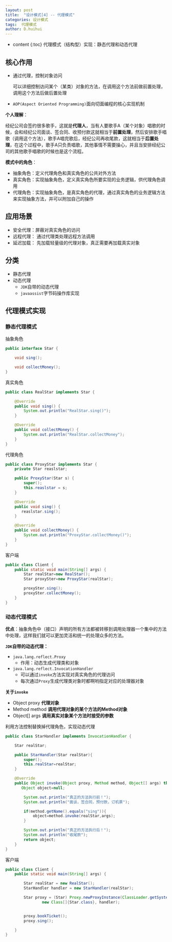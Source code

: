 ```yaml
---
layout: post
title:  "设计模式[4] -- 代理模式"
categories: 设计模式
tags:  代理模式
author: D.huihui
---
```

* content
{:toc}
代理模式（结构型）实现：静态代理和动态代理 

## 核心作用

- 通过代理，控制对象访问

  可以详细控制访问某个（某类）对象的方法，在调用这个方法前做前置处理，调用这个方法后做后置处理

- `AOP(Aspect Oriented Programming)`面向切面编程的核心实现机制

**个人理解**：

经纪公司会签约很多歌手，这就是**代理人**，当有人要歌手A（某个对象）唱歌的时候，会和经纪公司面谈、签合同、收预付款这就相当于**前置处理**，然后安排歌手唱歌（调用这个方法），歌手A唱完歌后，经纪公司再收尾款，这就相当于**后置处理**，在这个过程中，歌手A只负责唱歌，其他事情不需要操心，并且当安排经纪公司的其他歌手唱歌的时候也是这个流程。

**模式中的角色**：

- 抽象角色：定义代理角色和真实角色的公共对外方法
- 真实角色：实现抽象角色，定义真实角色所要实现的业务逻辑，供代理角色调用
- 代理角色：实现抽象角色，是真实角色的代理，通过真实角色的业务逻辑方法来实现抽象方法，并可以附加自己的操作

## 应用场景

- 安全代理：屏蔽对真实角色的访问
- 远程代理： 通过代理类处理远程方法调用
- 延迟加载： 先加载轻量级的代理对象，真正需要再加载真实对象

## 分类

- 静态代理
- 动态代理
  - `JDK`自带的动态代理
  - `javaassist`字节码操作库实现

## 代理模式实现

### 静态代理模式

抽象角色

```java
public interface Star {

    void sing();

    void collectMoney();
}
```

真实角色

```java
public class RealStar implements Star {

    @Override
    public void sing() {
        System.out.println("RealStar.sing()");
    }

    @Override
    public void collectMoney() {
        System.out.println("RealStar.collectMoney");
    }
}
```

代理角色

```java
public class ProxyStar implements Star {
    private Star reaslstar;

    public ProxyStar(Star s) {
        super();
        this.reaslstar = s;
    }

    @Override
    public void sing() {
       reaslstar.sing();
    }

    @Override
    public void collectMoney() {
        System.out.println("ProxyStar.collectMoney()");
    }
}
```

客户端

```java
public class Client {
    public static void main(String[] args) {
        Star realStar=new RealStar();
        Star proxySter=new ProxyStar(realStar);

        proxySter.sing();
        proxySter.collectMoney();
    }
}
```

### 动态代理模式

**优点**：抽象角色中（接口）声明的所有方法都被转移到调用处理器一个集中的方法中处理，这样我们就可以更加灵活和统一的处理众多的方法。

**`JDK`自带的动态代理：**

- `java.lang.reflect.Proxy`
  - 作用：动态生成代理类和对象
- `java.lang.reflect.InvocationHandler`
  - 可以通过`invoke`方法实现对真实角色的代理访问
  - 每次通过`Proxy`生成代理类对象时都啊哟指定对应的处理器对象

**关于`invoke`**

- Object proxy  **代理对象**
- Method method  **调用代理对象的某个方法的Method对象**
- Object[] args  **调用真实对象某个方法时接受的参数**

利用方法控制替换掉代理角色，实现动态代理

```java
public class StarHandler implements InvocationHandler {

    Star realStar;

    public StarHandler(Star realStar){
        super();
        this.realStar=realStar;
    }

    @Override
    public Object invoke(Object proxy, Method method, Object[] args) throws Throwable {
       Object object=null;

        System.out.println("真正的方法执行前！");
        System.out.println("面谈，签合同，预付款，订机票");

        if(method.getName().equals("sing")){
            object=method.invoke(realStar,args);
        }

        System.out.println("真正的方法执行后！");
        System.out.println("收尾款");
        return object;
    }
}
```

客户端

```java
public class Client {
    public static void main(String[] args) {

        Star realStar = new RealStar();
        StarHandler handler = new StarHandler(realStar);

        Star proxy = (Star) Proxy.newProxyInstance(ClassLoader.getSystemClassLoader(),
                new Class[]{Star.class}, handler);


        proxy.bookTicket();
        proxy.sing();

    }
}
```

